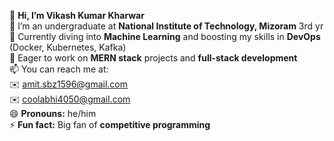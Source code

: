 👋 **Hi, I’m Vikash Kumar Kharwar**  
👀 I’m an undergraduate at **National Institute of Technology, Mizoram**  3rd yr  
🌱 Currently diving into **Machine Learning** and boosting my skills in **DevOps** (Docker, Kubernetes, Kafka)  
💞️ Eager to work on **MERN stack** projects and **full-stack development**  
📫 You can reach me at:  
   ✉️ [amit.sbz1596@gmail.com](mailto:amit.sbz1596@gmail.com)  
   ✉️ [coolabhi4050@gmail.com](mailto:coolabhi4050@gmail.com)  
😄 **Pronouns:** he/him  
⚡ **Fun fact:** Big fan of **competitive programming** 
